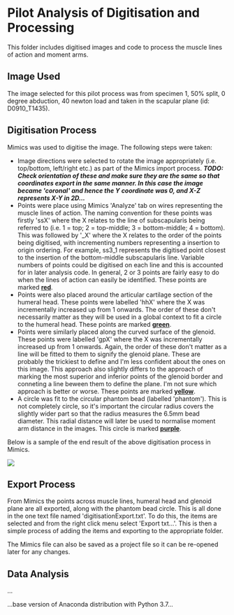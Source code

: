 # Pilot Analysis of Digitisation and Processing

This folder includes digitised images and code to process the muscle lines of action and moment arms.

## Image Used

The image selected for this pilot process was from specimen 1, 50% split, 0 degree abduction, 40 newton load and taken in the scapular plane (id: D0910_T1435).

## Digitisation Process

Mimics was used to digitise the image. The following steps were taken:

- Image directions were selected to rotate the image appropriately (i.e. top/bottom, left/right etc.) as part of the Mimics import process. ***TODO: Check orientation of these and make sure they are the same so that coordinates export in the same manner. In this case the image became 'coronal' and hence the Y coordinate was 0, and X-Z represents X-Y in 2D...***
- Points were place using Mimics 'Analyze' tab on wires representing the muscle lines of action. The naming convention for these points was firstly 'ssX' where the X relates to the line of subscapularis being referred to (i.e. 1 = top; 2 = top-middle; 3 = bottom-middle; 4 = bottom). This was followed by '_X' where the X relates to the order of the points being digitised, with incrementing numbers representing a insertion to origin ordering. For example, ss3_1 represents the digitised point closest to the insertion of the bottom-middle subscapularis line. Variable numbers of points could be digitised on each line and this is accounted for in later analysis code. In general, 2 or 3 points are fairly easy to do when the lines of action can easily be identified. These points are marked **<u>red</u>**.
- Points were also placed around the articular cartilage section of the humeral head. These points were labelled 'hhX' where the X was incrementally increased up from 1 onwards. The order of these don't necessarily matter as they will be used in a global context to fit a circle to the humeral head. These points are marked **<u>green</u>**.
- Points were similarly placed along the curved surface of the glenoid. These points were labelled 'gpX' where the X was incrementally increased up from 1 onwards. Again, the order of these don't matter as a line will be fitted to them to signify the glenoid plane. These are probably the trickiest to define and I'm less confident about the ones on this image. This approach also slightly differs to the approach of marking the most superior and inferior points of the glenoid border and conneting a line beween them to define the plane. I'm not sure which approach is better or worse. These points are marked **<u>yellow</u>**.
- A circle was fit to the circular phantom bead (labelled 'phantom'). This is not completely circle, so it's important the circular radius covers the slightly wider part so that the radius measures the 6.5mm bead diameter. This radial distance will later be used to normalise moment arm distance in the images. This circle is marked **<u>purple</u>**.

Below is a sample of the end result of the above digitisation process in Mimics.

![](sampleDigitisation.bmp)

## Export Process

From Mimics the points across muscle lines, humeral head and glenoid plane are all exported, along with the phantom bead circle. This is all done in the one text file named 'digitisationExport.txt'. To do this, the items are selected and from the right click menu select 'Export txt...'. This is then a simple process of adding the items and exporting to the appropriate folder.

The Mimics file can also be saved as a project file so it can be re-opened later for any changes.

## Data Analysis

...

...base version of Anaconda distribution with Python 3.7...